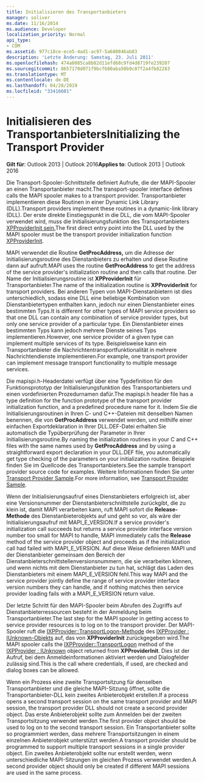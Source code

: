 ```yaml
---
title: Initialisieren des Transportanbieters
manager: soliver
ms.date: 11/16/2014
ms.audience: Developer
localization_priority: Normal
api_type:
- COM
ms.assetid: 977c18ce-ece5-4ad1-ac97-5a680846ab83
description: 'Letzte Änderung: Samstag, 23. Juli 2011'
ms.openlocfilehash: 474a8085ca8b82d11efd68c9fd4d8719fe239207
ms.sourcegitcommit: 8657170d071f9bcf680aba50b9c07f2a4fb82283
ms.translationtype: MT
ms.contentlocale: de-DE
ms.lasthandoff: 04/28/2019
ms.locfileid: "33416601"
---
```

# <a name="initializing-the-transport-provider"></a><span data-ttu-id="11221-103">Initialisieren des Transportanbieters</span><span class="sxs-lookup"><span data-stu-id="11221-103">Initializing the Transport Provider</span></span>

  
  
<span data-ttu-id="11221-104">**Gilt für**: Outlook 2013 | Outlook 2016</span><span class="sxs-lookup"><span data-stu-id="11221-104">**Applies to**: Outlook 2013 | Outlook 2016</span></span> 
  
<span data-ttu-id="11221-105">Die Transport-Spooler-Schnittstelle definiert Aufrufe, die der MAPI-Spooler an einen Transportanbieter macht.</span><span class="sxs-lookup"><span data-stu-id="11221-105">The transport-spooler interface defines calls the MAPI spooler makes to a transport provider.</span></span> <span data-ttu-id="11221-106">Transportanbieter implementieren diese Routinen in einer Dynamic Link Library (DLL).</span><span class="sxs-lookup"><span data-stu-id="11221-106">Transport providers implement these routines in a dynamic-link library (DLL).</span></span> <span data-ttu-id="11221-107">Der erste direkte Einstiegspunkt in die DLL, die vom MAPI-Spooler verwendet wird, muss die Initialisierungsfunktion des Transportanbieters [XPProviderInit sein.](xpproviderinit.md)</span><span class="sxs-lookup"><span data-stu-id="11221-107">The first direct entry point into the DLL used by the MAPI spooler must be the transport provider initialization function [XPProviderInit](xpproviderinit.md).</span></span>
  
<span data-ttu-id="11221-108">MAPI verwendet die Routine **GetProcAddress,** um die Adresse der Initialisierungsroutine des Dienstanbieters zu erhalten und diese Routine dann auf aufruft.</span><span class="sxs-lookup"><span data-stu-id="11221-108">MAPI uses the routine **GetProcAddress** to get the address of the service provider's initialization routine and then calls that routine.</span></span> <span data-ttu-id="11221-109">Der Name der Initialisierungsroutine ist **XPProviderInit** für Transportanbieter.</span><span class="sxs-lookup"><span data-stu-id="11221-109">The name of the initialization routine is **XPProviderInit** for transport providers.</span></span> <span data-ttu-id="11221-110">Bei anderen Typen von MAPI-Dienstanbietern ist dies unterschiedlich, sodass eine DLL eine beliebige Kombination von Dienstanbietertypen enthalten kann, jedoch nur einen Dienstanbieter eines bestimmten Typs.</span><span class="sxs-lookup"><span data-stu-id="11221-110">It is different for other types of MAPI service providers so that one DLL can contain any combination of service provider types, but only one service provider of a particular type.</span></span> <span data-ttu-id="11221-111">Ein Dienstanbieter eines bestimmten Typs kann jedoch mehrere Dienste seines Typs implementieren.</span><span class="sxs-lookup"><span data-stu-id="11221-111">However, one service provider of a given type can implement multiple services of its type.</span></span> <span data-ttu-id="11221-112">Beispielsweise kann ein Transportanbieter die Nachrichtentransportfunktionalität in mehrere Nachrichtendienste implementieren.</span><span class="sxs-lookup"><span data-stu-id="11221-112">For example, one transport provider can implement message transport functionality to multiple message services.</span></span> 
  
<span data-ttu-id="11221-113">Die mapispi.h-Headerdatei verfügt über eine Typdefinition für den Funktionsprototyp der Initialisierungsfunktion des Transportanbieters und einen vordefinierten Prozedurnamen dafür.</span><span class="sxs-lookup"><span data-stu-id="11221-113">The mapispi.h header file has a type definition for the function prototype of the transport provider initialization function, and a predefined procedure name for it.</span></span> <span data-ttu-id="11221-114">Indem Sie die Initialisierungsroutinen in Ihren C- und C++-Dateien mit denselben Namen benennen, die von **GetProcAddress** verwendet werden, und mithilfe einer einfachen Exportdeklaration in Ihrer DLL.DEF-Datei erhalten Sie automatisch die Typüberprüfung der Parameter in Ihrer Initialisierungsroutine.</span><span class="sxs-lookup"><span data-stu-id="11221-114">By naming the initialization routines in your C and C++ files with the same names used by **GetProcAddress** and by using a straightforward export declaration in your DLL.DEF file, you automatically get type checking of the parameters on your initialization routine.</span></span> <span data-ttu-id="11221-115">Beispiele finden Sie im Quellcode des Transportanbieters.</span><span class="sxs-lookup"><span data-stu-id="11221-115">See the sample transport provider source code for examples.</span></span> <span data-ttu-id="11221-116">Weitere Informationen finden Sie unter [Transport Provider Sample](transport-provider-sample.md).</span><span class="sxs-lookup"><span data-stu-id="11221-116">For more information, see [Transport Provider Sample](transport-provider-sample.md).</span></span>
  
<span data-ttu-id="11221-117">Wenn der Initialisierungsaufruf eines Dienstanbieters erfolgreich ist, aber eine Versionsnummer der Dienstanbieterschnittstelle zurückgibt, die zu klein ist, damit MAPI verarbeiten kann, ruft MAPI sofort die **Release-Methode** des Dienstanbieterobjekts auf und geht so vor, als wäre der Initialisierungsaufruf mit MAPI_E_VERSION.</span><span class="sxs-lookup"><span data-stu-id="11221-117">If a service provider's initialization call succeeds but returns a service provider interface version number too small for MAPI to handle, MAPI immediately calls the **Release** method of the service provider object and proceeds as if the initialization call had failed with MAPI_E_VERSION.</span></span> <span data-ttu-id="11221-118">Auf diese Weise definieren MAPI und der Dienstanbieter gemeinsam den Bereich der Dienstanbieterschnittstellenversionsnummern, die sie verarbeiten können, und wenn nichts mit dem Dienstanbieter zu tun hat, schlägt das Laden des Dienstanbieters mit einem MAPI_E_VERSION fehl.</span><span class="sxs-lookup"><span data-stu-id="11221-118">This way MAPI and the service provider jointly define the range of service provider interface version numbers they can handle, and if nothing matches then service provider loading fails with a MAPI_E_VERSION return value.</span></span> 
  
<span data-ttu-id="11221-119">Der letzte Schritt für den MAPI-Spooler beim Abrufen des Zugriffs auf Dienstanbieterressourcen besteht in der Anmeldung beim Transportanbieter.</span><span class="sxs-lookup"><span data-stu-id="11221-119">The last step for the MAPI spooler in getting access to service provider resources is to log on to the transport provider.</span></span> <span data-ttu-id="11221-120">Der MAPI-Spooler ruft die [IXPProvider::TransportLogon-Methode](ixpprovider-transportlogon.md) des [IXPProvider : IUnknown-Objekts](ixpprovideriunknown.md) auf, das von **XPProviderInit** zurückgegeben wird.</span><span class="sxs-lookup"><span data-stu-id="11221-120">The MAPI spooler calls the [IXPProvider::TransportLogon](ixpprovider-transportlogon.md) method of the [IXPProvider : IUnknown](ixpprovideriunknown.md) object returned from **XPProviderInit**.</span></span> <span data-ttu-id="11221-121">Dies ist der Aufruf, bei dem Anmeldeinformationen aktiviert werden und Dialogfelder zulässig sind.</span><span class="sxs-lookup"><span data-stu-id="11221-121">This is the call where credentials, if used, are checked and dialog boxes can be allowed.</span></span>
  
<span data-ttu-id="11221-122">Wenn ein Prozess eine zweite Transportsitzung für denselben Transportanbieter und die gleiche MAPI-Sitzung öffnet, sollte die Transportanbieter-DLL kein zweites Anbieterobjekt erstellen.</span><span class="sxs-lookup"><span data-stu-id="11221-122">If a process opens a second transport session on the same transport provider and MAPI session, the transport provider DLL should not create a second provider object.</span></span> <span data-ttu-id="11221-123">Das erste Anbieterobjekt sollte zum Anmelden bei der zweiten Transportsitzung verwendet werden.</span><span class="sxs-lookup"><span data-stu-id="11221-123">The first provider object should be used to log on to the second transport session.</span></span> <span data-ttu-id="11221-124">Ein Transportanbieter sollte so programmiert werden, dass mehrere Transportsitzungen in einem einzelnen Anbieterobjekt unterstützt werden.</span><span class="sxs-lookup"><span data-stu-id="11221-124">A transport provider should be programmed to support multiple transport sessions in a single provider object.</span></span> <span data-ttu-id="11221-125">Ein zweites Anbieterobjekt sollte nur erstellt werden, wenn unterschiedliche MAPI-Sitzungen im gleichen Prozess verwendet werden.</span><span class="sxs-lookup"><span data-stu-id="11221-125">A second provider object should only be created if different MAPI sessions are used in the same process.</span></span>
  

